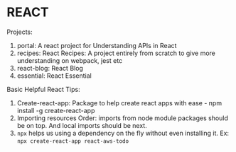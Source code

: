 # REACT

Projects:
1. portal: A react project for Understanding APIs in React
2. recipes: React Recipes: A project entirely from scratch to give more understanding on webpack, jest etc
3. react-blog: React Blog
4. essential: React Essential

Basic Helpful React Tips:
1. Create-react-app: Package to help create react apps with ease - npm install -g create-react-app
2. Importing resources Order: imports from node module packages should be on top. And local imports should be next.
3. `npx` helps us using a dependency on the fly without even installing it. Ex: `npx create-react-app react-aws-todo` 